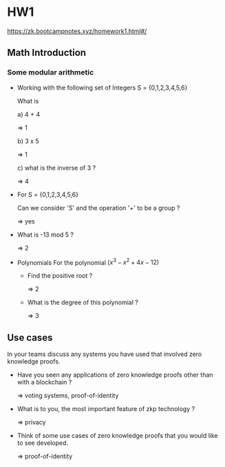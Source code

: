 # HW1
https://zk.bootcampnotes.xyz/homework1.html#/
## Math Introduction
### Some modular arithmetic

- Working with the following set of Integers S = {0,1,2,3,4,5,6}

    What is

    a) 4 + 4  

    => 1

    b) 3 x 5 

    => 1

    c) what is the inverse of 3 ? 

    => 4

- For S = {0,1,2,3,4,5,6}

    Can we consider 'S' and the operation '+' to be a group ? 

    => yes

- What is -13 mod 5 ?

    => 2

- Polynomials For the polynomial $(x^3 - x^2 + 4x - 12)$

  - Find the positive root ? 

    => 2

  - What is the degree of this polynomial ? 

    => 3

## Use cases
In your teams discuss any systems you have used that involved zero knowledge proofs.
- Have you seen any applications of zero knowledge proofs other than with a blockchain ? 

   => voting systems, proof-of-identity
- What is to you, the most important feature of zkp technology ? 
   
   => privacy
- Think of some use cases of zero knowledge proofs that you would like to see developed.

  => proof-of-identity
